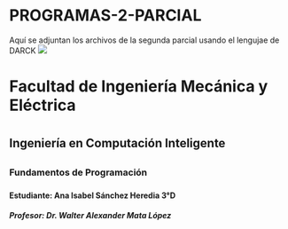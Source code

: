 # PROGRAMAS-2-PARCIAL
Aquí se adjuntan los archivos de la segunda parcial usando el lengujae de DARCK
<img src="https://portal.ucol.mx/content/micrositios/188/image/Escudo2021/Dos_lineas_Izq/UdeC_2L%20izq_Blanco.png">
<h1>Facultad de Ingeniería Mecánica y Eléctrica<h1>
<h2>Ingeniería en Computación Inteligente<h2>
<h3>Fundamentos de Programación<h3>
<h4>Estudiante: Ana Isabel Sánchez Heredia  3°D <h4>
<h5>Profesor: Dr. Walter Alexander Mata López<h5>
